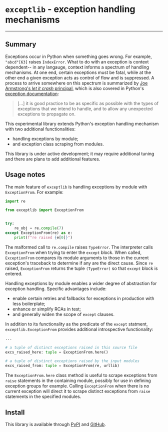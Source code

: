 # `exceptlib` - exception handling mechanisms

<hr>

## Summary
Exceptions occur in Python when something goes wrong. For example, `"abcd"[63]` raises `IndexError`. What to do with an exception is context dependent-- in any langauge, context informs a spectrum of handling mechanisms. At one end, certain exceptions must be fatal, while at the other end a given exception acts as control of flow and is suppressed. A process to arrive somewhere on this spectrum is summarized by [Joe Armstrong's *let it crash* principal](https://softwareengineering.stackexchange.com/a/421837), which is also covered in Python's [exception documentation](https://docs.python.org/3/tutorial/errors.html#handling-exceptions):

> \[...\] it is good practice to be as specific as possible with the types of exceptions that we intend to handle, and to allow any unexpected exceptions to propagate on.

This experimental library extends Python's exception handling mechanism with two additional functionalities:

 - handling exceptions by module;
 - and exception class scraping from modules.

This library is under active development; it may require additional tuning and there are plans to add additional features.

## Usage notes
The main feature of `exceptlib` is handling exceptions by module with `ExceptionFrom`. For example:

```python
import re

from exceptlib import ExceptionFrom


try:
    re_obj = re.compile(7)
except ExceptionFrom(re) as e:
    print(f"re raised {e[0]}")
```

The malformed call to `re.compile` raises `TypeError`. The interpreter calls `ExceptionFrom` when trying to enter the `except` block. When called, `ExceptionFrom` compares its module arguments to those in the current exception's traceback to determine if any are the direct cause. Since `re` raised, `ExceptionFrom` returns the tuple `(TypeError)` so that `except` block is entered.

Handling exceptions by module enables a wider degree of abstraction for exception handling. Specific advantages include:

 - enable certain retries and fallbacks for exceptions in production with less boilerplate;
 - enhance or simplify RCAs in test;
 - and generally widen the scope of `except` clauses.

In addition to its functionality as the predicate of the `except` statment, `exceptlib.ExceptionFrom` provides additional introspective functionality:

```python
...

# a tuple of distinct exceptions raised in this source file
excs_raised_here: tuple = ExceptionFrom.here()

# a tuple of distinct exceptions raised by the input modules
excs_raised_from: tuple = ExceptionFrom(re, urllib)
```

The `ExceptionFrom.here` class method is useful to scrape exceptions from `raise` statements in the containing module, possibly for use in defining exception groups for example. Calling `ExceptionFrom` when there is no current exception will direct it to scrape distinct exceptions from `raise` statements in the specified modules.

## Install
This library is available through [PyPI](https://pypi.org/project/exceptlib/) and [GitHub](https://github.com/wfatherley/exceptlib).

